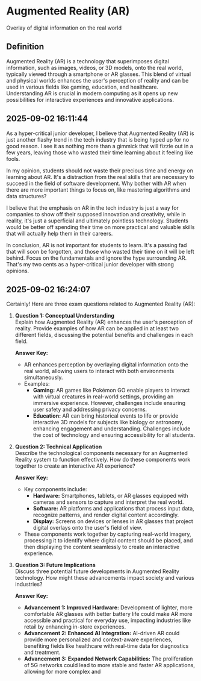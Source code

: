 # Augmented Reality (AR)

Overlay of digital information on the real world

## Definition
Augmented Reality (AR) is a technology that superimposes digital information, such as images, videos, or 3D models, onto the real world, typically viewed through a smartphone or AR glasses. This blend of virtual and physical worlds enhances the user's perception of reality and can be used in various fields like gaming, education, and healthcare. Understanding AR is crucial in modern computing as it opens up new possibilities for interactive experiences and innovative applications.

## 2025-09-02 16:11:44
As a hyper-critical junior developer, I believe that Augmented Reality (AR) is just another flashy trend in the tech industry that is being hyped up for no good reason. I see it as nothing more than a gimmick that will fizzle out in a few years, leaving those who wasted their time learning about it feeling like fools.

In my opinion, students should not waste their precious time and energy on learning about AR. It's a distraction from the real skills that are necessary to succeed in the field of software development. Why bother with AR when there are more important things to focus on, like mastering algorithms and data structures?

I believe that the emphasis on AR in the tech industry is just a way for companies to show off their supposed innovation and creativity, while in reality, it's just a superficial and ultimately pointless technology. Students would be better off spending their time on more practical and valuable skills that will actually help them in their careers.

In conclusion, AR is not important for students to learn. It's a passing fad that will soon be forgotten, and those who wasted their time on it will be left behind. Focus on the fundamentals and ignore the hype surrounding AR. That's my two cents as a hyper-critical junior developer with strong opinions.

## 2025-09-02 16:24:07
Certainly! Here are three exam questions related to Augmented Reality (AR):

1. **Question 1: Conceptual Understanding**  
   Explain how Augmented Reality (AR) enhances the user's perception of reality. Provide examples of how AR can be applied in at least two different fields, discussing the potential benefits and challenges in each field.

   **Answer Key:**
   - AR enhances perception by overlaying digital information onto the real world, allowing users to interact with both environments simultaneously.
   - Examples:
     - **Gaming:** AR games like Pokémon GO enable players to interact with virtual creatures in real-world settings, providing an immersive experience. However, challenges include ensuring user safety and addressing privacy concerns.
     - **Education:** AR can bring historical events to life or provide interactive 3D models for subjects like biology or astronomy, enhancing engagement and understanding. Challenges include the cost of technology and ensuring accessibility for all students.

2. **Question 2: Technical Application**  
   Describe the technological components necessary for an Augmented Reality system to function effectively. How do these components work together to create an interactive AR experience?

   **Answer Key:**
   - Key components include:
     - **Hardware:** Smartphones, tablets, or AR glasses equipped with cameras and sensors to capture and interpret the real world.
     - **Software:** AR platforms and applications that process input data, recognize patterns, and render digital content accordingly.
     - **Display:** Screens on devices or lenses in AR glasses that project digital overlays onto the user's field of view.
   - These components work together by capturing real-world imagery, processing it to identify where digital content should be placed, and then displaying the content seamlessly to create an interactive experience.

3. **Question 3: Future Implications**  
   Discuss three potential future developments in Augmented Reality technology. How might these advancements impact society and various industries?

   **Answer Key:**
   - **Advancement 1: Improved Hardware:** Development of lighter, more comfortable AR glasses with better battery life could make AR more accessible and practical for everyday use, impacting industries like retail by enhancing in-store experiences.
   - **Advancement 2: Enhanced AI Integration:** AI-driven AR could provide more personalized and context-aware experiences, benefiting fields like healthcare with real-time data for diagnostics and treatment.
   - **Advancement 3: Expanded Network Capabilities:** The proliferation of 5G networks could lead to more stable and faster AR applications, allowing for more complex and
